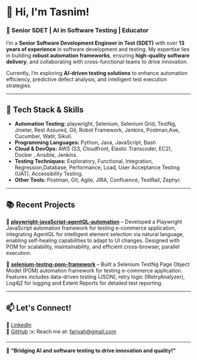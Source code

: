 <!-- ## Hi there 👋


**tfariyah31/tfariyah31** is a ✨ _special_ ✨ repository because its `README.md` (this file) appears on your GitHub profile.

Here are some ideas to get you started:

- 🔭 I’m currently working on ...
- 🌱 I’m currently learning ...
- 👯 I’m looking to collaborate on ...
- 🤔 I’m looking for help with ...
- 💬 Ask me about ...
- 📫 How to reach me: ...
- 😄 Pronouns: ...
- ⚡ Fun fact: ...
-->
# 👋 Hi, I'm Tasnim!  

### 🚀 Senior SDET | AI in Software Testing | Educator  

I’m a **Senior Software Development Engineer in Test (SDET)** with over **13 years of experience** in software development and testing. My expertise lies in building **robust automation frameworks**, ensuring **high-quality software delivery**, and collaborating with cross-functional teams to drive innovation.  

Currently, I’m exploring **AI-driven testing solutions** to enhance automation efficiency, predictive defect analysis, and intelligent test execution strategies.  

---

## 🔧 Tech Stack & Skills  
- **Automation Testing:** playwright, Selenium, Selenium Grid, TestNg, Jmeter, Rest Assured, Git, Robot Framework, Jenkins, Postman,Axe, Cucumber, Watir, Sikuli.
- **Programming Languages:** Python, Java, JavaScript, Bash
- **Cloud & DevOps:** AWS (S3, Cloudfront, Elastic Transcoder, EC2), Docker , Ansible, Jenkins.
- **Testing Techniques:** Exploratory, Functional, Integration, Regression,Database, Performance, Load, User Acceptance Testing (UAT), Accessibility Testing.
- **Other Tools:** Postman, Git, Agile, JIRA, Confluence, TestRail, Zephyr. 


---

## 📚 Recent Projects  
🔹 **[playwright-javaScript-agentQL-automation](https://github.com/tfariyah31/playwright-javaScript-agentQL-automation)** – Developed a Playwright JavaScript automation framework for testing e-commerce application, integrating AgentQL for intelligent element selection via natural language, enabling self-healing capabilities to adapt to UI changes. Designed with POM for scalability, maintainability, and efficient cross-browser, parallel execution.

🔹 **[selenium-testng-pom-framework](https://github.com/tfariyah31/selenium-testng-pom-framework)** – Built a Selenium TestNg Page Object Model (POM) automation framework for testing e-commerce application. Features includes data-driven testing (JSON), retry logic (IRetryAnalyzer), Log4j2 for logging and Extent Reports for detailed test reporting.  
  
---


## 📫 Let's Connect!  
💼 [LinkedIn](https://www.linkedin.com/in/tasnim-fariyah)  
📂 [GitHub](https://github.com/tfariyah31)
✉️ Reach me at: fariyah@gmail.com  

---

🌱 **"Bridging AI and software testing to drive innovation and quality!"**  
